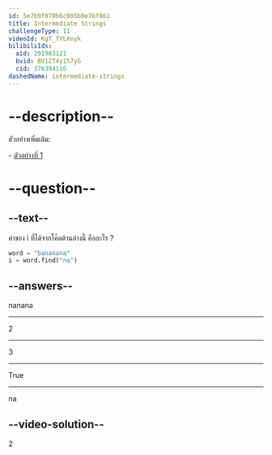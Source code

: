 ```yaml
---
id: 5e7b9f070b6c005b0e76f061
title: Intermediate Strings
challengeType: 11
videoId: KgT_fYLXnyk
bilibiliIds:
  aid: 291983121
  bvid: BV1Zf4y157yG
  cid: 376394116
dashedName: intermediate-strings
---
```


# --description--

ตัวอย่างเพิ่มเติม:

\- [ตัวอย่างที่ 1](https://www.youtube.com/watch?v=1bSqHot-KwE)

# --question--

## --text--

ค่าของ i ที่ได้จากโค๊ดด้านล่างนี้ คืออะไร ?

```python
word = "bananana"
i = word.find("na")
```

## --answers--

nanana

---

2

---

3

---

True

---

na

## --video-solution--

2
